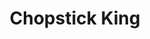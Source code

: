 ---
layout: place
title: "Chopstick King"
permalink: /new-jersey/lake-hopatcong/chopstick-king.html
stateAbbr: NJ
stateName: New Jersey
cityName: Lake Hopatcong
place_id: ChIJEUgkT1Rzw4kRk46IX9qTFZE
photos:
  - name: >-
      places/ChIJEUgkT1Rzw4kRk46IX9qTFZE/photos/AUy1YQ0tjKYUabivJa_ZchsYBw3BezeXxpukeVCtrccYuK9jxsOpGwBIOAJGWBmRAIMDNjQaAkGFcjFKto_aPTzTy5rm0RIff121vYvkj_6psMmA19ECxhKJ_n9U7no4Wb58SyNCWu9rV8x45lkbgD7KmopxyFJiMHrSAFq4r3UzrAMcwGcsmPBoLO6TfK3qYgExMBVd81J9BRbkswV-9MQgL3LyDg_59pejjeGr0AlzxOdtniPtiqMhBUJpUi1gdSp8V30meZDT4fOfM3sX29w_PGindqoc6lqZNdt8VFLzl2o0E9geB0kZYTZYyQSp_oiUiryNWB6G3gZGLENNZcJ1wqxorBIk5mibVRTowWc0LR3TE6YyHB0BkrD4Wc4K3aLpmkooZX8YbicmCDlhHF-gF7wMMwKsB7UBvQKxjidJt9SD1joH
    widthPx: 4032
    heightPx: 3024
    authorAttributions:
      - displayName: Kostiantyn Denysenko
        uri: https://maps.google.com/maps/contrib/105996353036301895706
        photoUri: >-
          https://lh3.googleusercontent.com/a-/ALV-UjVirF2njseWYVn0vRjX_Xj8-PxDStnjJ40Q3kEe76s1gYrOwP6V=s100-p-k-no-mo
    flagContentUri: >-
      https://www.google.com/local/imagery/report/?cb_client=maps_api_places.places_api&image_key=!1e10!2sCIHM0ogKEICAgIDEgeiKrgE&hl=en-US
    googleMapsUri: >-
      https://www.google.com/maps/place//data=!3m4!1e2!3m2!1sCIHM0ogKEICAgIDEgeiKrgE!2e10!4m2!3m1!1s0x89c373544f244811:0x911593da5f888e93
  - name: >-
      places/ChIJEUgkT1Rzw4kRk46IX9qTFZE/photos/AUy1YQ28X5yVhMcHlafzUmkiiiihPFtjTxk6hPsPSSBz1VY92mR8OuBSsBHsmLzcibYVyELJcDqth4GwLQwshwin63HXWU8tsm99HGxpUwSrd9QsL17iV6ZrYz-H-mM1kpNegRT__bZW_su3fQNCCwWbcO3wCbOPymKqD-EsoWgcZljqcMyglWMJ9-nMTkTvYzTzC-PjoC6pJzjRJ5DMQVo9kGXL8mpogzz_OI2GBRDBX19Xdh8sxC1pEVHj5DMgXbBULV1gXqDLavhykbhe9dClK_nsmBw3HPeR09EdMN1a0v2cpvoelKb7SENDPzfKecdPVKbRMZ9ybEUrNdhvjyNivqE5U__MBWBiCnl9uH-Z3zAh4S2tba5Vpzxx7Kx818DnaXoib_JNoCjDQlS9HW2mSPwJU9KFiMcF-B0GTqkgNbretNw
    widthPx: 4160
    heightPx: 3120
    authorAttributions:
      - displayName: Enrique Chon
        uri: https://maps.google.com/maps/contrib/104094669479678565183
        photoUri: >-
          https://lh3.googleusercontent.com/a-/ALV-UjUdaUlOYxkXWJaeogjDdntCPYtUxzH-2xAlpFy1CVZr4M0Hyku-nA=s100-p-k-no-mo
    flagContentUri: >-
      https://www.google.com/local/imagery/report/?cb_client=maps_api_places.places_api&image_key=!1e10!2sCIHM0ogKEICAgICMzJjQ3QE&hl=en-US
    googleMapsUri: >-
      https://www.google.com/maps/place//data=!3m4!1e2!3m2!1sCIHM0ogKEICAgICMzJjQ3QE!2e10!4m2!3m1!1s0x89c373544f244811:0x911593da5f888e93
  - name: >-
      places/ChIJEUgkT1Rzw4kRk46IX9qTFZE/photos/AUy1YQ3vjred9aDvNsQiawzZaRy8VHqPtvMF9wuuU9CHGowQDP2CDbS-VGzcPSraQp0c1lSMa4TJYFTUi1VPjmTaT2akbjCWJlIRjCd7FfEhZQuZNWbIp3KXTI4HCPajMxqCt6YdISNUVUPMwGlSqXlZaHAyfeJdPjFsIk8vYMXHD3ff8-BtKPUagP_iD1heTri-Js4ohSAOZy_xc6oUt6RQQOkFPAIGx-bymxmaIO2j7MokT8uLA5nvjGdcRtuq_4gCYtj_V3Ad9B4bcv7i3YzBAaQDj_NNAF62WuEaDXFYmDwHnLv-8o_GrfTE-4woa_hKmyaTqUOrm2EOdHG19OmumkqQg8LmJ6vswXmEghu_uddMT-MoHQPpIw8f3kZVfpNd6bmb6S1PG98OBB6_Ic6HijoelLaJrBxC01_l7lV5w9nmdmka
    widthPx: 3024
    heightPx: 4032
    authorAttributions:
      - displayName: Des KF
        uri: https://maps.google.com/maps/contrib/112342706968952739677
        photoUri: >-
          https://lh3.googleusercontent.com/a-/ALV-UjXTXZZGv3H-Qc0rEGXnkZ_RbxAYMVeL91Ryhi1wKGGZL_B97RUr=s100-p-k-no-mo
    flagContentUri: >-
      https://www.google.com/local/imagery/report/?cb_client=maps_api_places.places_api&image_key=!1e10!2sCIHM0ogKEICAgICB4eX0_gE&hl=en-US
    googleMapsUri: >-
      https://www.google.com/maps/place//data=!3m4!1e2!3m2!1sCIHM0ogKEICAgICB4eX0_gE!2e10!4m2!3m1!1s0x89c373544f244811:0x911593da5f888e93
  - name: >-
      places/ChIJEUgkT1Rzw4kRk46IX9qTFZE/photos/AUy1YQ3YgqtYfZhVAjto_R_Mm340OCgEyND1RtPqQ19LQaiVheNFjVx6rtDYDAcSR4yiRF2iJfOkMB7JIJVe4k2SOJZlDNkSzZNlfzJ9I65GJbuzUSrXoMhY970XtVBZfRxquzUAYHnLup0EAzLR-ZZJoYV3PMqx0YsCZuPo5mWUyN3XpYg_-4JxBCGrOb43YW6DiIh3qcGYSmabTo1HXk5MlbhAuywkisrFxm24XbsToS3liA0RqtMeKlnaK_45K-Ff0aSSlSaCng4I5NK-olB0Ml-naFP1ejLgnOkNIFv_gx-iFAgHhdnvgzrUCsl_pdhwEV5uAJCtFCT0Tbsa0l3F4ANdxKO8_9H-Ukh5J3HVSzm_DGkB3GXtMPKfRe8fJbv6YItQWJRbZez5qdQoH5ZzyMoO3A3L56pGIfTJQWTlROkvZu8S
    widthPx: 3024
    heightPx: 4032
    authorAttributions:
      - displayName: Annette Karlsson
        uri: https://maps.google.com/maps/contrib/102974342956167622513
        photoUri: >-
          https://lh3.googleusercontent.com/a/ACg8ocJ-uuqdFSRMRZRVi2vhFsr3dMSsQxQII-_O2lri0PJgBrDLOg=s100-p-k-no-mo
    flagContentUri: >-
      https://www.google.com/local/imagery/report/?cb_client=maps_api_places.places_api&image_key=!1e10!2sCIHM0ogKEICAgICb56bx8wE&hl=en-US
    googleMapsUri: >-
      https://www.google.com/maps/place//data=!3m4!1e2!3m2!1sCIHM0ogKEICAgICb56bx8wE!2e10!4m2!3m1!1s0x89c373544f244811:0x911593da5f888e93
  - name: >-
      places/ChIJEUgkT1Rzw4kRk46IX9qTFZE/photos/AUy1YQ3y8ziSvxYlTABD_E6n-eZxO1dWMvp0CJFCTd56fY_a64ahidG9YzHE7ldn1VzBt6oBF1bSPMdnSpP4n7UNfpw3MeA413AiCrBIQT3DR94gvBV0aqupyAENWZsj4v0oqDEtYpI2IdiNXT9sCrNs5sfxvaCUWfGKIsDJensPbD1jTaHTy8MGL5HHtXTaVQGupIzMfjTz6FbWEX7cY10Y90SsSIu5_DKOI0TABzjFGBb5FgyFmBJK8fkdTionLga-_uuJIElb3Yow8STWaQ3bhiBI-EV_Tgj6c2KmeF0PqKUu6MxayfyeokudH_rbTKWmVcHaW0PjTPPnA54iM6ZexRvKEPnqM_6bBON8JnMnjq5TK6r6I2FaMUHgYCAlQp-NiY2qIGGkJvUojTRcHOGIMOb4oUQfnOkhgUWOGaKa1KsdBKT8
    widthPx: 4160
    heightPx: 3120
    authorAttributions:
      - displayName: Enrique Chon
        uri: https://maps.google.com/maps/contrib/104094669479678565183
        photoUri: >-
          https://lh3.googleusercontent.com/a-/ALV-UjUdaUlOYxkXWJaeogjDdntCPYtUxzH-2xAlpFy1CVZr4M0Hyku-nA=s100-p-k-no-mo
    flagContentUri: >-
      https://www.google.com/local/imagery/report/?cb_client=maps_api_places.places_api&image_key=!1e10!2sCIHM0ogKEICAgICMzPzN6wE&hl=en-US
    googleMapsUri: >-
      https://www.google.com/maps/place//data=!3m4!1e2!3m2!1sCIHM0ogKEICAgICMzPzN6wE!2e10!4m2!3m1!1s0x89c373544f244811:0x911593da5f888e93
  - name: >-
      places/ChIJEUgkT1Rzw4kRk46IX9qTFZE/photos/AUy1YQ24-i_fT4C-qiTl_XFtCPmPnOYrXs40MdJ7aCQV579g1_ofLzcSqHg-GvlPghYZZ1GTeFkj4WboqkLQ-f-7GhD-Mz8geDfMu9lhx_oOMYLVuAfd6G2bdMKxactiVmFxrEomz5f_wJOOdxt1yr9TW0yrteFFsI_ZPCNvwISrOdXQHYaqy3-QUYIHb0he_hWO9jqbCn7H64CTy8L2GhZ3qB3ZhGSzER1TbzNq2ij2TYFIV5jkXMldq03d6qaI__kMpifq1zNIoe937VAKExHKdYPaD8FF6OlNYjjr92MPPbCvzuOexRdxZMSU1JUYl-qESzFGbSbOmpcz8PlKmiG2n9UBTsQGCUdSHsHdkexuqgzqN_xB32TMKMQd17Fe90X-ep872Dm2TUTKNoN-y_OPlSoDreKm7a9v2cVCLNZSJ9Arj-s
    widthPx: 4160
    heightPx: 3120
    authorAttributions:
      - displayName: Enrique Chon
        uri: https://maps.google.com/maps/contrib/104094669479678565183
        photoUri: >-
          https://lh3.googleusercontent.com/a-/ALV-UjUdaUlOYxkXWJaeogjDdntCPYtUxzH-2xAlpFy1CVZr4M0Hyku-nA=s100-p-k-no-mo
    flagContentUri: >-
      https://www.google.com/local/imagery/report/?cb_client=maps_api_places.places_api&image_key=!1e10!2sCIHM0ogKEICAgICMzMzEhgE&hl=en-US
    googleMapsUri: >-
      https://www.google.com/maps/place//data=!3m4!1e2!3m2!1sCIHM0ogKEICAgICMzMzEhgE!2e10!4m2!3m1!1s0x89c373544f244811:0x911593da5f888e93
  - name: >-
      places/ChIJEUgkT1Rzw4kRk46IX9qTFZE/photos/AUy1YQ0NMwt7yJ0UqOP4OSml7RyqRGcjnz2Z2ZXiCHKbt_U5Atm3XDXzM40PjohFgONG9o2AQ6gvgkH5naLps0ovMJbRpQiBWuG09Dro8yXljlb87Fb-vcVS4ouWEEIWVPPuKJOidksdQVXHgoeyVOH2Fxrzdz4xEP0UlyDoyQSuZJdIbWHWbtp3IYd6WjV6jnnBU7EWuMJxAVGxPm889VCNTyIfB0_LIJGzdibUrVyooEEW700R-3goxFaU7cIcTFgiGzJQ3nBNvvJOLaYUYFXS5od5uHdiVJWNGEzSeLqeldFBHpUj74_3yFnm1RbGKVjC051QIOZ_Qrp8svYlpCGtb_yqvJ-huHgLR257FN518yPfZhQlt8ntqEIqvGlBDVud60AWe8L0aCRHyqXE0cUoLOLSgiiAqXq5ap8mgrh5xrzSvEY
    widthPx: 3024
    heightPx: 4032
    authorAttributions:
      - displayName: SD J
        uri: https://maps.google.com/maps/contrib/117858774944851777098
        photoUri: >-
          https://lh3.googleusercontent.com/a/ACg8ocKN2ykLd9CIojgu4V5tYeD6bulI2dyxNLQCy1CHipD_OBUYAA=s100-p-k-no-mo
    flagContentUri: >-
      https://www.google.com/local/imagery/report/?cb_client=maps_api_places.places_api&image_key=!1e10!2sCIHM0ogKEICAgICdqLnvpgE&hl=en-US
    googleMapsUri: >-
      https://www.google.com/maps/place//data=!3m4!1e2!3m2!1sCIHM0ogKEICAgICdqLnvpgE!2e10!4m2!3m1!1s0x89c373544f244811:0x911593da5f888e93
  - name: >-
      places/ChIJEUgkT1Rzw4kRk46IX9qTFZE/photos/AUy1YQ2n0-Lt4VTZVcc2zgA2MT1XfHO0EfknJg-sRMkHquBvHpWw4YTfInt6mJxc0vGYed7O3kbaTX7mz62D_IaXb9n1Jai0kZYEqHxE17agv2uaGtYZzHfL6ABEwZMJnAOShxSlBvw5JEWsKUepJOiFbFwsiMZZnRbrhcb4wFimYZGy_Mw_qtYTObI6wv4PrjG6jZ2w-TVpsDgImxjnlbZzS5DxrwD0ThFL2SeeURoTT0YR-BQZfmUx64JTWmlQy6h9mhTpkDWMZwwLaLiZ_NIN5l1bPKh4t0FrYycNenHDJ6u0uaF6qaSwecIi3aA7JAfO5C2dKvMx2ZjmrK-ZrN3d5TrQ25T7KdWBqT8OQPPClbUuUo_Oc08YMuQWMhl-wPkYC2h_qvn9FpP-URF3HaPd5WM1FqkdQa5o1lrHNH794NAxZPhN
    widthPx: 1836
    heightPx: 3264
    authorAttributions:
      - displayName: Vince Del Tatto
        uri: https://maps.google.com/maps/contrib/101672857926601963811
        photoUri: >-
          https://lh3.googleusercontent.com/a-/ALV-UjXofeCABxwZJoNJNp4aciI840FFeCEI2ZDAIREyaUHv6HSpYYw=s100-p-k-no-mo
    flagContentUri: >-
      https://www.google.com/local/imagery/report/?cb_client=maps_api_places.places_api&image_key=!1e10!2sCIHM0ogKEICAgIC4h5a_rAE&hl=en-US
    googleMapsUri: >-
      https://www.google.com/maps/place//data=!3m4!1e2!3m2!1sCIHM0ogKEICAgIC4h5a_rAE!2e10!4m2!3m1!1s0x89c373544f244811:0x911593da5f888e93
  - name: >-
      places/ChIJEUgkT1Rzw4kRk46IX9qTFZE/photos/AUy1YQ3ehLVIjSNNad-1FuKBIBgdiHVyS1vrZyDD3ZOFFc4Snt8w_8XJhqLpWB2It4bvezFatKXgCf-WYLeYP45yOei4SqxBYVu1n9M9jMt06NS8YLuk9-R5FY19bu3-8MFANFn6W53syVnJx9PpXu3ULtJPELvkgbrsa2zJJr9kxovyfPuM73EoHFnQw0QHNnwY3DC9ia1kBPeV1WhqEx6QbQYs_48Za9D7zY44gJZc6mU0nBgSe7wLCKCKWibSW5z4ip-BKdfmXRA5FajkfFyIVlamjsdymv6Kz6CQ-6RC2JUMhlKhOvNDEOJOGLrIbEand6xsTgii71lqggQnxEj9b8Qv1hSBjYQjYc6uIut5PBNOztWM401-zrtYLHasLsL1xN3RdefcTmuwxpvEKok7YbRDtWHLIDS8t_E9J6qrk8oDagO-
    widthPx: 3000
    heightPx: 4000
    authorAttributions:
      - displayName: Danrley Silva
        uri: https://maps.google.com/maps/contrib/105613295119832772280
        photoUri: >-
          https://lh3.googleusercontent.com/a-/ALV-UjWVmYyH_rVSpzBuxhXcFpFieFawLpPLaQG1X5Q1aKG8opXyVIFVWQ=s100-p-k-no-mo
    flagContentUri: >-
      https://www.google.com/local/imagery/report/?cb_client=maps_api_places.places_api&image_key=!1e10!2sCIHM0ogKEICAgICx1vyLtQE&hl=en-US
    googleMapsUri: >-
      https://www.google.com/maps/place//data=!3m4!1e2!3m2!1sCIHM0ogKEICAgICx1vyLtQE!2e10!4m2!3m1!1s0x89c373544f244811:0x911593da5f888e93
  - name: >-
      places/ChIJEUgkT1Rzw4kRk46IX9qTFZE/photos/AUy1YQ1MKQdNNhxCxP3B69Ma8wtgsmG36L2Dr-5IpeRw6MjvKjRZeckyHrwMwwGsdOKnyycvpCaO0sgZ2bu5EbBNm9I9_msbbYcjt__JrBHOXkmvZD7hG-CCMQ1n0mDyeLAF15l5fNLxcYal0YGsmkiBXitq0piWSyddjjU_U8GUoFKFS-a-nRyB0SfpN6M-E-8LvNFszftEP-9d1JOKUu1yaz5ibjM2aT_HPItSg0Na-xGkxpQGUcJvq0Ec-K8huBDXBs6uPI0edFfxRZcvq9M1stv6nM8jDcChPjcrRAVVrIWmvGOAsPX581SZ6_eRmeR_lGgJnqtEzr1JGFv0eXdd12R22aRoL1labsgn7CgXYvNgQw6Z3kTq5JY-kBe6UQNZGubFxuJXSFw0bwh7mK5sMF_EIJJC2mhEMXb0R3SUY7wgRQ
    widthPx: 4032
    heightPx: 3024
    authorAttributions:
      - displayName: Kostiantyn Denysenko
        uri: https://maps.google.com/maps/contrib/105996353036301895706
        photoUri: >-
          https://lh3.googleusercontent.com/a-/ALV-UjVirF2njseWYVn0vRjX_Xj8-PxDStnjJ40Q3kEe76s1gYrOwP6V=s100-p-k-no-mo
    flagContentUri: >-
      https://www.google.com/local/imagery/report/?cb_client=maps_api_places.places_api&image_key=!1e10!2sCIHM0ogKEICAgIDEgYzWJQ&hl=en-US
    googleMapsUri: >-
      https://www.google.com/maps/place//data=!3m4!1e2!3m2!1sCIHM0ogKEICAgIDEgYzWJQ!2e10!4m2!3m1!1s0x89c373544f244811:0x911593da5f888e93
address: '5 Bowling Green Pkwy # 2, Lake Hopatcong, NJ 07849, USA'
street: '5 Bowling Green Pkwy # 2'
city: Lake Hopatcong
state: NJ
zip: '07849'
country: USA
neighborhood: Lake Hopatcong
latitude: '40.962830'
longitude: '-74.598404'
accessibility_options:
  wheelchairAccessibleParking: true
  wheelchairAccessibleEntrance: true
business_status: OPERATIONAL
name: Chopstick King
google_maps_links:
  directionsUri: >-
    https://www.google.com/maps/dir//''/data=!4m7!4m6!1m1!4e2!1m2!1m1!1s0x89c373544f244811:0x911593da5f888e93!3e0
  placeUri: https://maps.google.com/?cid=10454424676125413011
  writeAReviewUri: >-
    https://www.google.com/maps/place//data=!4m3!3m2!1s0x89c373544f244811:0x911593da5f888e93!12e1
  reviewsUri: >-
    https://www.google.com/maps/place//data=!4m4!3m3!1s0x89c373544f244811:0x911593da5f888e93!9m1!1b1
  photosUri: >-
    https://www.google.com/maps/place//data=!4m3!3m2!1s0x89c373544f244811:0x911593da5f888e93!10e5
primary_type: Chinese Restaurant
opening_hours:
  regular: null
  current: null
secondary_opening_hours:
  regular:
    weekdayDescriptions: null
    type: null
  current:
    weekdayDescriptions: null
    type: null
phone: null
price_level: null
price_range: null
rating: null
rating_count: 0
website: null
description: null
reviews: null
parking_options: null
payment_options: null
allow_dogs: null
curbside_pickup: null
delivery: null
dine_in: null
good_for_children: null
good_for_groups: null
good_for_sports: null
live_music: null
menu_for_children: null
outdoor_seating: null
reservable: null
restroom: null
serves_beer: null
serves_breakfast: null
serves_brunch: null
serves_cocktails: null
serves_coffee: null
serves_dinner: null
serves_dessert: null
serves_lunch: null
serves_vegetarian_food: null
serves_wine: null
takeout: null
slug: Chopstick-King

---